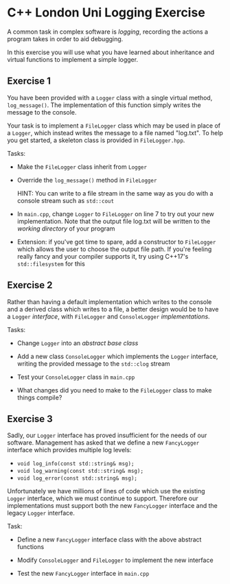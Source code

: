 
# C++ London Uni Logging Exercise #

A common task in complex software is *logging*, recording the actions a program
takes in order to aid debugging.

In this exercise you will use what you have learned about inheritance and
virtual functions to implement a simple logger.

## Exercise 1 ##

You have been provided with a `Logger` class with a single virtual method,
`log_message()`. The implementation of this function simply writes the message
to the console.

Your task is to implement a `FileLogger` class which may be used in place
of a `Logger`, which instead writes the message to a file named "log.txt". To
help you get started, a skeleton class is provided in `FileLogger.hpp`.

Tasks:

 * Make the `FileLogger` class inherit from `Logger`
 
 * Override the `log_message()` method in `FileLogger`
   
   HINT: You can write to a file stream in the same way as you do with a console
   stream such as `std::cout`
   
 * In `main.cpp`, change `Logger` to `FileLogger` on line 7 to try out your
   new implementation. Note that the output file log.txt will be written to the
   *working directory* of your program
   
 * Extension: if you've got time to spare, add a constructor to `FileLogger`
   which allows the user to choose the output file path. If you're feeling
   really fancy and your compiler supports it, try using C++17's
   `std::filesystem` for this
 
 ## Exercise 2 ##
 
 Rather than having a default implementation which writes to the console and
 a derived class which writes to a file, a better design would be to have a
 `Logger` *interface*, with `FileLogger` and `ConsoleLogger` *implementations*.
 
 Tasks:
  
  * Change `Logger` into an *abstract base class*
  
  * Add a new class `ConsoleLogger` which implements the `Logger` interface,
    writing the provided message to the `std::clog` stream
    
  * Test your `ConsoleLogger` class in `main.cpp`
  
  * What changes did you need to make to the `FileLogger` class to make things
    compile?
  
## Exercise 3 ##

Sadly, our `Logger` interface has proved insufficient for the needs of our
software. Management has asked that we define a new `FancyLogger` interface
which provides multiple log levels:

  * `void log_info(const std::string& msg);`
  * `void log_warning(const std::string& msg);`
  * `void log_error(const std::string& msg);`
  
Unfortunately we have millions of lines of code which use the existing `Logger`
interface, which we must continue to support. Therefore our implementations must
support both the new `FancyLogger` interface and the legacy `Logger` interface.

Task:
  * Define a new `FancyLogger` interface class with the above abstract functions
  
  * Modify `ConsoleLogger` and `FileLogger` to implement the new interface
  
  * Test the new `FancyLogger` interface in `main.cpp`

